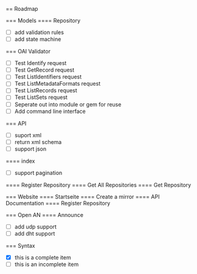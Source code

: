 == Roadmap

=== Models
==== Repository

* [ ] add validation rules
* [ ] add state machine

=== OAI Validator

* [ ] Test Identify request
* [ ] Test GetRecord request
* [ ] Test ListIdentifiers request
* [ ] Test ListMetadataFormats request
* [ ] Test ListRecords request
* [ ] Test ListSets request
* [ ] Seperate out into module or gem for reuse
* [ ] Add command line interface

=== API

* [ ] suport xml
* [ ] return xml schema
* [ ] support json

==== index

* [ ] support pagination

==== Register Repository
==== Get All Repositories
==== Get Repository


=== Website
==== Startseite
==== Create a mirror
==== API Documentation
==== Register Repository

=== Open AN
==== Announce

* [ ] add udp support
* [ ] add dht support

=== Syntax

* [x] this is a complete item
* [ ] this is an incomplete item
